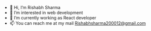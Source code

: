 - 👋 Hi, I’m Rishabh Sharma
- 👀 I’m interested in web development
- 🌱 I’m currently working as React developer
- 📫 You can reach me at my mail Rishabhsharma200012@gmail.com

<!---
rishabh200012/rishabh200012 is a ✨ special ✨ repository because its `README.md` (this file) appears on your GitHub profile.
You can click the Preview link to take a look at your changes.
--->
